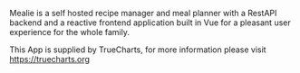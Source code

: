 

Mealie is a self hosted recipe manager and meal planner with a RestAPI backend and a reactive frontend application built in Vue for a pleasant user experience for the whole family.

This App is supplied by TrueCharts, for more information please visit https://truecharts.org
